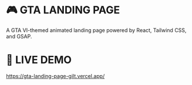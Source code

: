 # 🎮 GTA LANDING PAGE

A GTA VI-themed animated landing page powered by React, Tailwind CSS, and GSAP.

# 🚀 LIVE DEMO

https://gta-landing-page-gilt.vercel.app/
